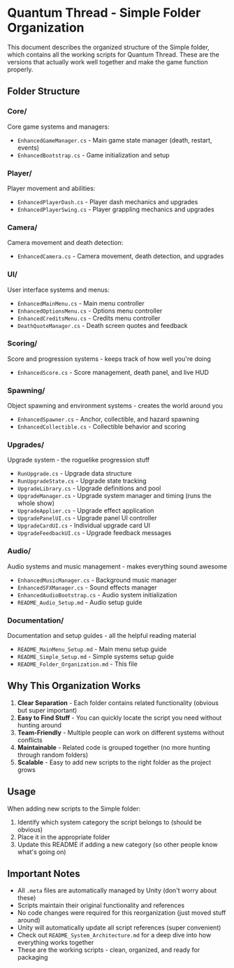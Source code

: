 # Quantum Thread - Simple Folder Organization

This document describes the organized structure of the Simple folder, which contains all the working scripts for Quantum Thread. These are the versions that actually work well together and make the game function properly.

## Folder Structure

### **Core/**
Core game systems and managers:
- `EnhancedGameManager.cs` - Main game state manager (death, restart, events)
- `EnhancedBootstrap.cs` - Game initialization and setup

### **Player/**
Player movement and abilities:
- `EnhancedPlayerDash.cs` - Player dash mechanics and upgrades
- `EnhancedPlayerSwing.cs` - Player grappling mechanics and upgrades

### **Camera/**
Camera movement and death detection:
- `EnhancedCamera.cs` - Camera movement, death detection, and upgrades

### **UI/**
User interface systems and menus:
- `EnhancedMainMenu.cs` - Main menu controller
- `EnhancedOptionsMenu.cs` - Options menu controller
- `EnhancedCreditsMenu.cs` - Credits menu controller
- `DeathQuoteManager.cs` - Death screen quotes and feedback

### **Scoring/**
Score and progression systems - keeps track of how well you're doing
- `EnhancedScore.cs` - Score management, death panel, and live HUD

### **Spawning/**
Object spawning and environment systems - creates the world around you
- `EnhancedSpawner.cs` - Anchor, collectible, and hazard spawning
- `EnhancedCollectible.cs` - Collectible behavior and scoring

### **Upgrades/**
Upgrade system - the roguelike progression stuff
- `RunUpgrade.cs` - Upgrade data structure
- `RunUpgradeState.cs` - Upgrade state tracking
- `UpgradeLibrary.cs` - Upgrade definitions and pool
- `UpgradeManager.cs` - Upgrade system manager and timing (runs the whole show)
- `UpgradeApplier.cs` - Upgrade effect application
- `UpgradePanelUI.cs` - Upgrade panel UI controller
- `UpgradeCardUI.cs` - Individual upgrade card UI
- `UpgradeFeedbackUI.cs` - Upgrade feedback messages

### **Audio/**
Audio systems and music management - makes everything sound awesome
- `EnhancedMusicManager.cs` - Background music manager
- `EnhancedSFXManager.cs` - Sound effects manager
- `EnhancedAudioBootstrap.cs` - Audio system initialization
- `README_Audio_Setup.md` - Audio setup guide

### **Documentation/**
Documentation and setup guides - all the helpful reading material
- `README_MainMenu_Setup.md` - Main menu setup guide
- `README_Simple_Setup.md` - Simple systems setup guide
- `README_Folder_Organization.md` - This file

## Why This Organization Works

1. **Clear Separation** - Each folder contains related functionality (obvious but super important)
2. **Easy to Find Stuff** - You can quickly locate the script you need without hunting around
3. **Team-Friendly** - Multiple people can work on different systems without conflicts
4. **Maintainable** - Related code is grouped together (no more hunting through random folders)
5. **Scalable** - Easy to add new scripts to the right folder as the project grows

## Usage

When adding new scripts to the Simple folder:
1. Identify which system category the script belongs to (should be obvious)
2. Place it in the appropriate folder
3. Update this README if adding a new category (so other people know what's going on)

## Important Notes

- All `.meta` files are automatically managed by Unity (don't worry about these)
- Scripts maintain their original functionality and references
- No code changes were required for this reorganization (just moved stuff around)
- Unity will automatically update all script references (super convenient)
- Check out `README_System_Architecture.md` for a deep dive into how everything works together
- These are the working scripts - clean, organized, and ready for packaging

